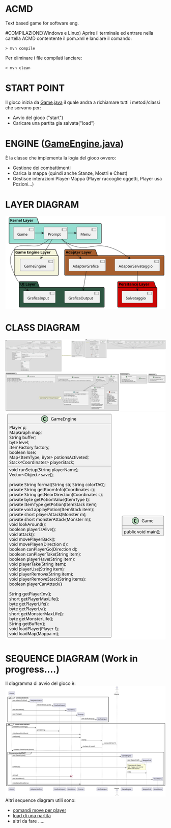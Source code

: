 # ACMD
Text based game for software eng.

#COMPILAZIONE(Windows e Linux)
Aprire il terminale ed entrare nella cartella ACMD contentente il pom.xml e lanciare il comando:
```
> mvn compile
```
Per eliminare i file compilati lanciare:
```
> mvn clean
```

# START POINT
Il gioco inizia da [Game.java](https://github.com/PdP03/ACMD/blob/dev/ACMD/src/main/java/com/ACMD/app/Kernel_Layer/Game.java) il quale andra a richiamare tutti i metodi/classi che servono per:
* Avvio del gioco ("start")
* Caricare una partita gia salvata("load")

# ENGINE ([GameEngine.java](https://github.com/PdP03/ACMD/blob/dev/ACMD/src/main/java/com/ACMD/app/Engine_Layer/GameEngine/GameEngine.java))
È la classe che implementa la logia del gioco ovvero:
* Gestione dei combattimenti
* Carica la mappa (quindi anche Stanze, Mostri e Chest)
* Gestisce interazioni Player-Mappa (Player raccoglie oggetti, Player usa Pozioni...)

# LAYER DIAGRAM
![LayerDiagram](https://github.com/PdP03/ACMD/blob/dev/DiagrammiUML/LayerDiagram.svg)

# CLASS DIAGRAM
![Class Diagram](https://github.com/PdP03/ACMD/blob/dev/DiagrammiUML/ClassDiagram(Entita-MenuGraphic-Mappa-Prompt).svg)
![Class Diagram](https://github.com/PdP03/ACMD/blob/dev/DiagrammiUML/ClassDiagram(Storage-Persistance-Adapter).svg)
![Class Diagram](https://github.com/PdP03/ACMD/blob/dev/DiagrammiUML/ClassDiagram(GameEngine-Game).svg)

# SEQUENCE DIAGRAM (Work in progress....)
Il diagramma di avvio del gioco è:
![Alt text](https://github.com/PdP03/ACMD/blob/dev/DiagrammiUML/SequenceDiagram.svg)
Altri sequence diagram utili sono:
* [comandi move per player](https://github.com/PdP03/ACMD/tree/dev/DiagrammiUML/provvisorio1.svg)
* [load di una partita](https://github.com/PdP03/ACMD/tree/dev/DiagrammiUML/provvisorio2.svg)
* altri da fare .....


